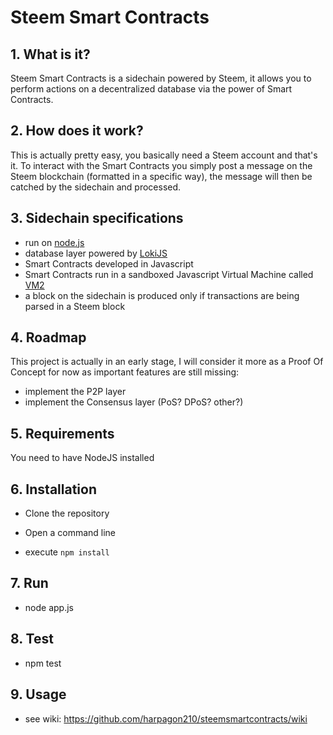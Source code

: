 # Steem Smart Contracts

 ## 1.  What is it?

Steem Smart Contracts is a sidechain powered by Steem, it allows you to perform actions on a decentralized database via the power of Smart Contracts.

 ## 2.  How does it work?

This is actually pretty easy, you basically need a Steem account and that's it. To interact with the Smart Contracts you simply post a message on the Steem blockchain (formatted in a specific way), the message will then be catched by the sidechain and processed.

 ## 3.  Sidechain specifications
- run on [node.js](https://nodejs.org)
- database layer powered by [LokiJS](https://github.com/techfort/LokiJS)
- Smart Contracts developed in Javascript
- Smart Contracts run in a sandboxed Javascript Virtual Machine called [VM2](https://github.com/patriksimek/vm2)
- a block on the sidechain is produced only if transactions are being parsed in a Steem block

 ## 4.  Roadmap
 This project is actually in an early stage, I will consider it more as a Proof Of Concept for now as important features are still missing:
 - implement the P2P layer
 - implement the Consensus layer (PoS? DPoS? other?)

## 5. Requirements
You need to have NodeJS installed

## 6. Installation

* Clone the repository

* Open a command line

* execute `npm install`

## 7. Run
* node app.js

## 8. Test
* npm test

## 9. Usage

* see wiki: https://github.com/harpagon210/steemsmartcontracts/wiki
